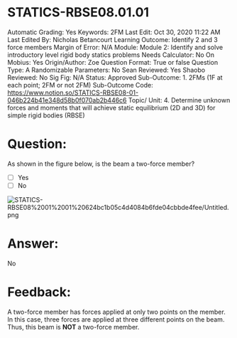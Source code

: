 # STATICS-RBSE08.01.01

Automatic Grading: Yes
Keywords: 2FM
Last Edit: Oct 30, 2020 11:22 AM
Last Edited By: Nicholas Betancourt
Learning Outcome: Identify 2 and 3 force members
Margin of Error: N/A
Module: Module 2: Identify and solve introductory level rigid body statics problems
Needs Calculator: No
On Mobius: Yes
Origin/Author: Zoe
Question Format: True or false
Question Type: A
Randomizable Parameters: No
Sean Reviewed: Yes
Shaobo Reviewed: No
Sig Fig: N/A
Status: Approved
Sub-Outcome: 1. 2FMs (1F at each point; 2FM or not 2FM)
Sub-Outcome Code: https://www.notion.so/STATICS-RBSE08-01-046b224b41e348d58b0f070ab2b446c6
Topic/ Unit: 4. Determine unknown forces and moments that will achieve static equilibrium (2D and 3D) for simple rigid bodies (RBSE)

# Question:

As shown in the figure below, is the beam a two-force member?

- [ ]  Yes
- [ ]  No

![STATICS-RBSE08%2001%2001%20624bc1b05c4d4084b6fde04cbbde4fee/Untitled.png](STATICS-RBSE08%2001%2001%20624bc1b05c4d4084b6fde04cbbde4fee/Untitled.png)

# Answer:

No

# Feedback:

A two-force member has forces applied at only two points on the member. In this case, three forces are applied at three different points on the beam. Thus, this beam is **NOT** a two-force member.